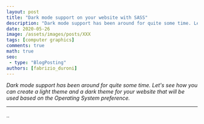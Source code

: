 ```yaml
---
layout: post
title: "Dark mode support on your website with SASS"
description: "Dark mode support has been around for quite some time. Let's see how you can create a light theme and a dark theme for your website that will be used based on the Operating System preference."
date: 2020-05-26
image: /assets/images/posts/XXX
tags: [computer graphics]
comments: true
math: true
seo:
 - type: "BlogPosting"
authors: [fabrizio_duroni] 
---
```


*Dark mode support has been around for quite some time. Let's see how you can create a light theme and a dark theme for your website that will be used based on the Operating System preference.*

---

..